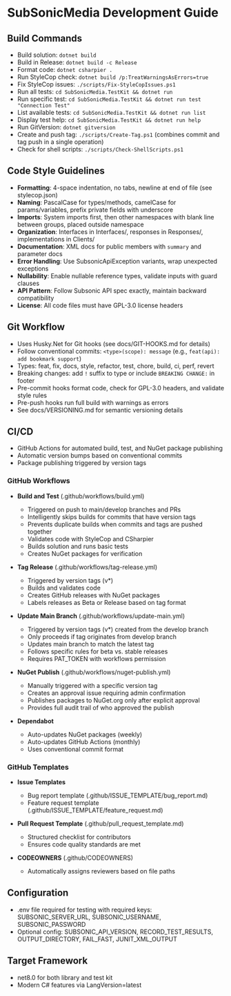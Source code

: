 # SubSonicMedia Development Guide

## Build Commands

- Build solution: `dotnet build`
- Build in Release: `dotnet build -c Release`
- Format code: `dotnet csharpier .`
- Run StyleCop check: `dotnet build /p:TreatWarningsAsErrors=true`
- Fix StyleCop issues: `./scripts/Fix-StyleCopIssues.ps1`
- Run all tests: `cd SubSonicMedia.TestKit && dotnet run`
- Run specific test: `cd SubSonicMedia.TestKit && dotnet run test "Connection Test"`
- List available tests: `cd SubSonicMedia.TestKit && dotnet run list`
- Display test help: `cd SubSonicMedia.TestKit && dotnet run help`
- Run GitVersion: `dotnet gitversion`
- Create and push tag: `./scripts/Create-Tag.ps1` (combines commit and tag push in a single operation)
- Check for shell scripts: `./scripts/Check-ShellScripts.ps1`

## Code Style Guidelines

- **Formatting**: 4-space indentation, no tabs, newline at end of file (see stylecop.json)
- **Naming**: PascalCase for types/methods, camelCase for params/variables, prefix private fields with underscore
- **Imports**: System imports first, then other namespaces with blank line between groups, placed outside namespace
- **Organization**: Interfaces in Interfaces/, responses in Responses/, implementations in Clients/
- **Documentation**: XML docs for public members with `summary` and parameter docs
- **Error Handling**: Use SubsonicApiException variants, wrap unexpected exceptions
- **Nullability**: Enable nullable reference types, validate inputs with guard clauses
- **API Pattern**: Follow Subsonic API spec exactly, maintain backward compatibility
- **License**: All code files must have GPL-3.0 license headers

## Git Workflow

- Uses Husky.Net for Git hooks (see docs/GIT-HOOKS.md for details)
- Follow conventional commits: `<type>(scope): message` (e.g., `feat(api): add bookmark support`)
- Types: feat, fix, docs, style, refactor, test, chore, build, ci, perf, revert
- Breaking changes: add `!` suffix to type or include `BREAKING CHANGE:` in footer
- Pre-commit hooks format code, check for GPL-3.0 headers, and validate style rules
- Pre-push hooks run full build with warnings as errors
- See docs/VERSIONING.md for semantic versioning details

## CI/CD

- GitHub Actions for automated build, test, and NuGet package publishing
- Automatic version bumps based on conventional commits
- Package publishing triggered by version tags

### GitHub Workflows

- **Build and Test** (.github/workflows/build.yml)
  - Triggered on push to main/develop branches and PRs
  - Intelligently skips builds for commits that have version tags
  - Prevents duplicate builds when commits and tags are pushed together
  - Validates code with StyleCop and CSharpier
  - Builds solution and runs basic tests
  - Creates NuGet packages for verification

- **Tag Release** (.github/workflows/tag-release.yml)
  - Triggered by version tags (v*)
  - Builds and validates code
  - Creates GitHub releases with NuGet packages
  - Labels releases as Beta or Release based on tag format

- **Update Main Branch** (.github/workflows/update-main.yml)
  - Triggered by version tags (v*) created from the develop branch
  - Only proceeds if tag originates from develop branch
  - Updates main branch to match the latest tag
  - Follows specific rules for beta vs. stable releases
  - Requires PAT_TOKEN with workflows permission

- **NuGet Publish** (.github/workflows/nuget-publish.yml)
  - Manually triggered with a specific version tag
  - Creates an approval issue requiring admin confirmation
  - Publishes packages to NuGet.org only after explicit approval
  - Provides full audit trail of who approved the publish

- **Dependabot**
  - Auto-updates NuGet packages (weekly)
  - Auto-updates GitHub Actions (monthly)
  - Uses conventional commit format

### GitHub Templates

- **Issue Templates**
  - Bug report template (.github/ISSUE_TEMPLATE/bug_report.md)
  - Feature request template (.github/ISSUE_TEMPLATE/feature_request.md)

- **Pull Request Template** (.github/pull_request_template.md)
  - Structured checklist for contributors
  - Ensures code quality standards are met

- **CODEOWNERS** (.github/CODEOWNERS)
  - Automatically assigns reviewers based on file paths

## Configuration

- .env file required for testing with required keys: SUBSONIC_SERVER_URL, SUBSONIC_USERNAME, SUBSONIC_PASSWORD
- Optional config: SUBSONIC_API_VERSION, RECORD_TEST_RESULTS, OUTPUT_DIRECTORY, FAIL_FAST, JUNIT_XML_OUTPUT

## Target Framework

- net8.0 for both library and test kit
- Modern C# features via LangVersion=latest
